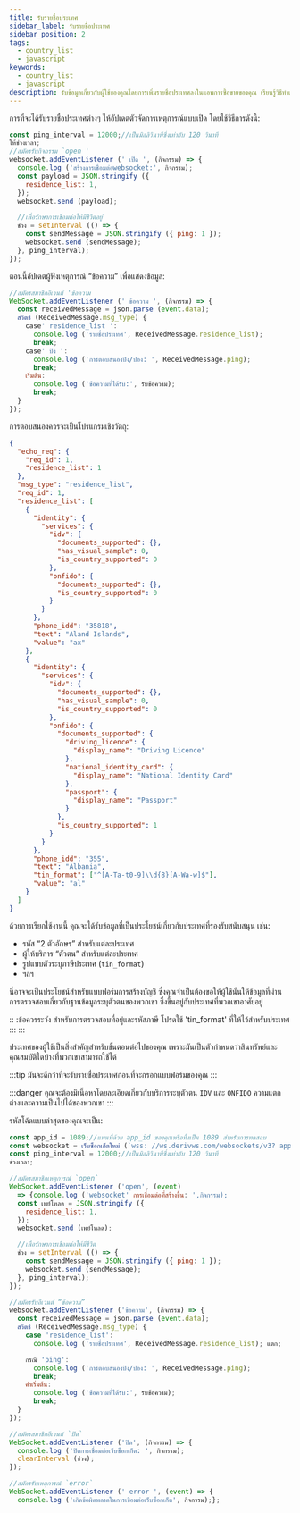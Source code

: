 ```yaml
---
title: รับรายชื่อประเทศ
sidebar_label: รับรายชื่อประเทศ
sidebar_position: 2
tags:
  - country_list
  - javascript
keywords:
  - country_list
  - javascript
description: รับข้อมูลเกี่ยวกับผู้ใช้ของคุณโดยการเพิ่มรายชื่อประเทศลงในแอพการซื้อขายของคุณ เรียนรู้วิธีทำเช่นนั้นด้วยตัวอย่าง JavaScript API นี้ เรียนรู้วิธีทำเช่นนั้นด้วยตัวอย่าง JavaScript API นี้
---
```


<!-- :::caution
You can learn more about countries [here](/docs/terminology/trading/residence-list)
::: -->

การที่จะได้รับรายชื่อประเทศต่างๆ ให้อัปเดตตัวจัดการเหตุการณ์แบบเปิด โดยใช้วิธีการดังนี้:

```js title="index.js" showLineNumbers
const ping_interval = 12000;//เป็นมิลลิวินาทีซึ่งเท่ากับ 120 วินาที
ให้ช่วงเวลา;
//สมัครรับกิจกรรม `open '
websocket.addEventListener (' เปิด ', (กิจกรรม) => {
  console.log ('สร้างการเชื่อมต่อwebsocket:', กิจกรรม);
  const payload = JSON.stringify ({
    residence_list: 1,
  });
  websocket.send (payload);

  //เพื่อรักษาการเชื่อมต่อให้มีชีวิตอยู่
  ช่วง = setInterval (() => {
    const sendMessage = JSON.stringify ({ ping: 1 });
    websocket.send (sendMessage);
  }, ping_interval);
});
```

ตอนนี้อัปเดตผู้ฟังเหตุการณ์ “ข้อความ” เพื่อแสดงข้อมูล:

```js title="index.js" showLineNumbers
//สมัครสมาชิกอีเวนต์ 'ข้อความ
WebSocket.addEventListener (' ข้อความ ', (กิจกรรม) => {
  const receivedMessage = json.parse (event.data);
  สวิตช์ (ReceivedMessage.msg_type) {
    case' residence_list ':
      console.log ('รายชื่อประเทศ', ReceivedMessage.residence_list);
      break;
    case' ปิง ':
      console.log ('การตอบสนองปิง/ปอง: ', ReceivedMessage.ping);
      break;
    เริ่มต้น:
      console.log ('ข้อความที่ได้รับ:', รับข้อความ);
      break;
  }
});
```

การตอบสนองควรจะเป็นโปรแกรมเชิงวัตถุ:

```json showLineNumbers
{
  "echo_req": {
    "req_id": 1,
    "residence_list": 1
  },
  "msg_type": "residence_list",
  "req_id": 1,
  "residence_list": [
    {
      "identity": {
        "services": {
          "idv": {
            "documents_supported": {},
            "has_visual_sample": 0,
            "is_country_supported": 0
          },
          "onfido": {
            "documents_supported": {},
            "is_country_supported": 0
          }
        }
      },
      "phone_idd": "35818",
      "text": "Aland Islands",
      "value": "ax"
    },
    {
      "identity": {
        "services": {
          "idv": {
            "documents_supported": {},
            "has_visual_sample": 0,
            "is_country_supported": 0
          },
          "onfido": {
            "documents_supported": {
              "driving_licence": {
                "display_name": "Driving Licence"
              },
              "national_identity_card": {
                "display_name": "National Identity Card"
              },
              "passport": {
                "display_name": "Passport"
              }
            },
            "is_country_supported": 1
          }
        }
      },
      "phone_idd": "355",
      "text": "Albania",
      "tin_format": ["^[A-Ta-t0-9]\\d{8}[A-Wa-w]$"],
      "value": "al"
    }
  ]
}
```

ด้วยการเรียกใช้งานนี้ คุณจะได้รับข้อมูลที่เป็นประโยชน์เกี่ยวกับประเทศที่รองรับสนับสนุน เช่น:

- รหัส “2 ตัวอักษร” สำหรับแต่ละประเทศ
- ผู้ให้บริการ “ตัวตน” สำหรับแต่ละประเทศ
- รูปแบบตัวระบุภาษีประเทศ (`tin_format`)
- ฯลฯ

นี่อาจจะเป็นประโยชน์สำหรับแบบฟอร์มการสร้างบัญชี ซึ่งคุณจำเป็นต้องขอให้ผู้ใช้นั้นให้ข้อมูลที่ผ่านการตรวจสอบเกี่ยวกับฐานข้อมูลระบุตัวตนของพวกเขา ซึ่งขึ้นอยู่กับประเทศที่พวกเขาอาศัยอยู่

:: :ข้อควรระวัง
สำหรับการตรวจสอบที่อยู่และรหัสภาษี โปรดใช้ 'tin_format' ที่ให้ไว้สำหรับประเทศ
:::
:::

ประเทศของผู้ใช้เป็นสิ่งสำคัญสำหรับขั้นตอนต่อไปของคุณ เพราะมันเป็นตัวกำหนดว่าสินทรัพย์และคุณสมบัติใดบ้างที่พวกเขาสามารถใช้ได้

:::tip
มันจะดีกว่าที่จะรับรายชื่อประเทศก่อนที่จะกรอกแบบฟอร์มของคุณ
:::

:::danger
คุณจะต้องมีเนื้อหาโดยละเอียดเกี่ยวกับบริการระบุตัวตน `IDV` และ `ONFIDO` ความแตกต่างและความเป็นไปได้ของพวกเขา
:::

รหัสโค้ดแบบล่าสุดของคุณจะเป็น:

```js title="index.js" showLineNumbers
const app_id = 1089;//แทนที่ด้วย app_id ของคุณหรือทิ้งเป็น 1089 สำหรับการทดสอบ
const websocket = เว็บซ็อกเก็ตใหม่ (`wss: //ws.derivws.com/websockets/v3? app_id=${app_id}`);
const ping_interval = 12000;//เป็นมิลลิวินาทีซึ่งเท่ากับ 120 วินาที
ช่วงเวลา;

//สมัครสมาชิกเหตุการณ์ `open`
WebSocket.addEventListener ('open', (event)
  => {console.log ('websocket' การเชื่อมต่อที่สร้างขึ้น: ',กิจกรรม);
  const เพย์โหลด = JSON.stringify ({
    residence_list: 1,
  });
  websocket.send (เพย์โหลด);

  //เพื่อรักษาการเชื่อมต่อให้มีชีวิต
  ช่วง = setInterval (() => {
    const sendMessage = JSON.stringify ({ ping: 1 });
    websocket.send (sendMessage);
  }, ping_interval);
});

//สมัครรับอีเวนต์ “ข้อความ”
websocket.addEventListener ('ข้อความ', (กิจกรรม) => {
  const receivedMessage = json.parse (event.data);
  สวิตช์ (ReceivedMessage.msg_type) {
    case 'residence_list':
      console.log ('รายชื่อประเทศ', ReceivedMessage.residence_list); แตก;

    กรณี 'ping':
      console.log ('การตอบสนองปิง/ปอง: ', ReceivedMessage.ping);
      break;
    ค่าเริ่มต้น:
      console.log ('ข้อความที่ได้รับ:', รับข้อความ);
      break;
  }
});

//สมัครสมาชิกอีเวนต์ `ปิด`
WebSocket.addEventListener ('ปิด', (กิจกรรม) => {
  console.log ('ปิดการเชื่อมต่อเว็บซ็อกเก็ต: ', กิจกรรม);
  clearInterval (ช่วง);
});

//สมัครรับเหตุการณ์ `error`
WebSocket.addEventListener (' error ', (event) => {
  console.log ('เกิดข้อผิดพลาดในการเชื่อมต่อเว็บซ็อกเก็ต', กิจกรรม);};

```
